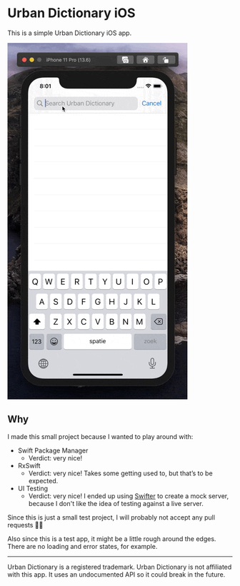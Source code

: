 # Urban Dictionary iOS

This is a simple Urban Dictionary iOS app.

![Demo GIF](demo.gif)

## Why

I made this small project because I wanted to play around with:

- Swift Package Manager
  - Verdict: very nice!
- RxSwift
  - Verdict: very nice! Takes some getting used to, but that’s to be expected.
- UI Testing
  - Verdict: very nice! I ended up using [Swifter](https://github.com/httpswift/swifter) to create a mock server, because I don't like the idea of testing against a live server.

Since this is just a small test project, I will probably not accept any pull requests 🤷‍♀️

Also since this is a test app, it might be a little rough around the edges. There are no loading and error states, for example.

---

Urban Dictionary is a registered trademark. Urban Dictionary is not affiliated with this app. It uses an undocumented API so it could break in the future.
